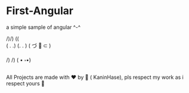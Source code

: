 # First-Angular

a simple sample of angular ^-^

 /)/)   (\(\
( . .) (. . )
( づ  🍫  ⊂ )  

 /) /)
( • ༝•)

 All Projects are made with ❤️ by 🐰 ( KaninHase), pls respect my work as i respect yours 🧸
